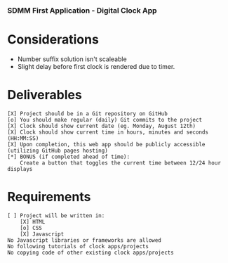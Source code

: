 ### SDMM First Application - Digital Clock App

# Considerations
* Number suffix solution isn't scaleable 
* Slight delay before first clock is rendered due to timer. 

# Deliverables
    [X] Project should be in a Git repository on GitHub
    [o] You should make regular (daily) Git commits to the project
    [X] Clock should show current date (eg. Monday, August 12th)
    [X] Clock should show current time in hours, minutes and seconds (HH:MM:SS)
    [X] Upon completion, this web app should be publicly accessible (utilizing GitHub pages hosting)
    [*] BONUS (if completed ahead of time):
        Create a button that toggles the current time between 12/24 hour displays

# Requirements
    [ ] Project will be written in:
        [X] HTML
        [o] CSS
        [X] Javascript
    No Javascript libraries or frameworks are allowed
    No following tutorials of clock apps/projects
    No copying code of other existing clock apps/projects

